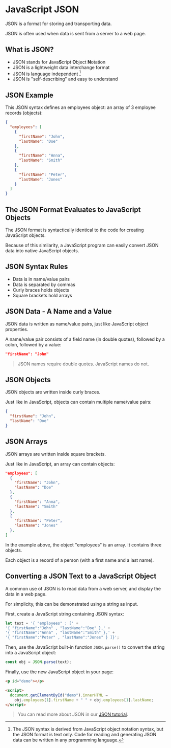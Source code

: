 # JavaScript JSON

JSON is a format for storing and transporting data.

JSON is often used when data is sent from a server to a web page.

## What is JSON?

* JSON stands for **J**ava**S**cript **O**bject **N**otation
* JSON is a lightweight data interchange format
* JSON is language independent [^1]
* JSON is "self-describing" and easy to understand

[^1]: The JSON syntax is derived from JavaScript object notation syntax, but the JSON format is text only. Code for reading and generating JSON data can be written in any programming language.

## JSON Example

This JSON syntax defines an employees object: an array of 3 employee records (objects):

```json
{
  "employees": [
    { 
      "firstName": "John",
      "lastName": "Doe"
    },
    { 
      "firstName": "Anna",
      "lastName": "Smith"
    },
    { 
      "firstName": "Peter",
      "lastName": "Jones"
    }
  ]
}
```

## The JSON Format Evaluates to JavaScript Objects

The JSON format is syntactically identical to the code for creating JavaScript objects.

Because of this similarity, a JavaScript program can easily convert JSON data into native JavaScript objects.

## JSON Syntax Rules

* Data is in name/value pairs
* Data is separated by commas
* Curly braces holds objects
* Square brackets hold arrays

## JSON Data - A Name and a Value

JSON data is written as name/value pairs, just like JavaScript object properties.

A name/value pair consists of a field name (in double quotes), followed by a colon, followed by a value:

```json
"firstName": "John"
```

> JSON names require double quotes. JavaScript names do not.

## JSON Objects

JSON objects are written inside curly braces.

Just like in JavaScript, objects can contain multiple name/value pairs:

```json
{
  "firstName": "John",
  "lastName": "Doe"
}
```

## JSON Arrays

JSON arrays are written inside square brackets.

Just like in JavaScript, an array can contain objects:

```json
"employees": [
  {
    "firstName": "John",
    "lastName": "Doe"
  },
  {
    "firstName": "Anna",
    "lastName": "Smith"
  },
  {
    "firstName": "Peter",
    "lastName": "Jones"
  },
]
```

In the example above, the object "employees" is an array. It contains three objects.

Each object is a record of a person (with a first name and a last name).

## Converting a JSON Text to a JavaScript Object

A common use of JSON is to read data from a web server, and display the data in a web page.

For simplicity, this can be demonstrated using a string as input.

First, create a JavaScript string containing JSON syntax:

```javascript
let text = '{ "employees" : [' +
'{ "firstName":"John" , "lastName":"Doe" },' +
'{ "firstName":"Anna" , "lastName":"Smith" },' +
'{ "firstName":"Peter" , "lastName":"Jones" } ]}';
```

Then, use the JavaScript built-in function `JSON.parse()` to convert the string into a JavaScript object:

```javascript
const obj = JSON.parse(text);
```

Finally, use the new JavaScript object in your page:

```html
<p id="demo"></p>

<script>
  document.getElementById("demo").innerHTML = 
    obj.employees[1].firstName + " " + obj.employees[1].lastName;
</script>
```

> You can read more about JSON in our [JSON tutorial](https://www.w3schools.com/js/js_json_intro.asp).